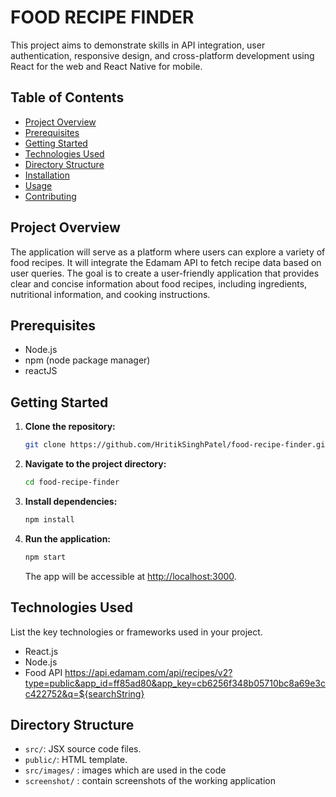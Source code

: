# FOOD RECIPE FINDER

This project aims to demonstrate skills in API integration, user authentication, responsive design, and cross-platform development using React for the web and React Native for mobile.


## Table of Contents

- [Project Overview](#project-overview)
- [Prerequisites](#prerequisites)
- [Getting Started](#getting-started)
- [Technologies Used](#technologies-used)
- [Directory Structure](#directory-structure)
- [Installation](#installation)
- [Usage](#usage)
- [Contributing](#contributing)


## Project Overview

The application will serve as a platform where users can explore a variety of food recipes. It will integrate the Edamam API to fetch recipe data based on user queries. The goal is to create a user-friendly application that provides clear and concise information about food recipes, including ingredients, nutritional information, and cooking instructions.


## Prerequisites

- Node.js
- npm (node package manager)
- reactJS
## Getting Started

1. **Clone the repository:**

    ```bash
    git clone https://github.com/HritikSinghPatel/food-recipe-finder.git
    
    ```

2. **Navigate to the project directory:**

    ```bash
    cd food-recipe-finder
    ```

3. **Install dependencies:**

    ```bash
    npm install
    ```

4. **Run the application:**

    ```bash
    npm start
    ```

    The app will be accessible at [http://localhost:3000](http://localhost:3000).


## Technologies Used

List the key technologies or frameworks used in your project.
- React.js
- Node.js
- Food API https://api.edamam.com/api/recipes/v2?type=public&app_id=ff85ad80&app_key=cb6256f348b05710bc8a69e3cc422752&q=${searchString}

## Directory Structure

- `src/`: JSX source code files.
- `public/`: HTML template.
- `src/images/` : images which are used in the code
- `screenshot/` : contain screenshots of the working application

